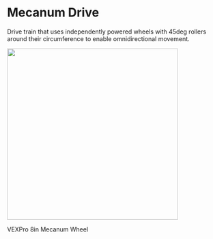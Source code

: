 # Mecanum Drive
Drive train that uses independently powered wheels with 45deg rollers around their circumference to enable omnidirectional movement.

<img src="/img/Robot/Design/Robot_Mechanisms/Drivetrain/Vex_8in_mecanum.jpg" width="400">

VEXPro 8in Mecanum Wheel